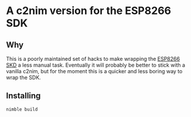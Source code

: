 # A c2nim version for the ESP8266 SDK

## Why

This is a poorly maintained set of hacks to make wrapping the [ESP8266
SKD](https://github.com/clj/nim-esp8266-sdk) a less manual task. Eventually it
will probably be better to stick with a vanilla c2nim, but for the moment this
is a quicker and less boring way to wrap the SDK.

## Installing

`nimble build`
